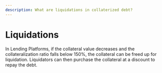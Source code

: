 ```yaml
---
description: What are liquidations in collaterized debt?
---
```


# Liquidations

In Lending Platforms, if the collateral value decreases and the collateralization ratio falls below 150%, the collateral can be freed up for liquidation. Liquidators can then purchase the collateral at a discount to repay the debt.

